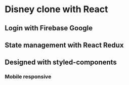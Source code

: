 # Disney clone with React
## Login with Firebase Google
## State management with React Redux
## Designed with styled-components
### Mobile responsive